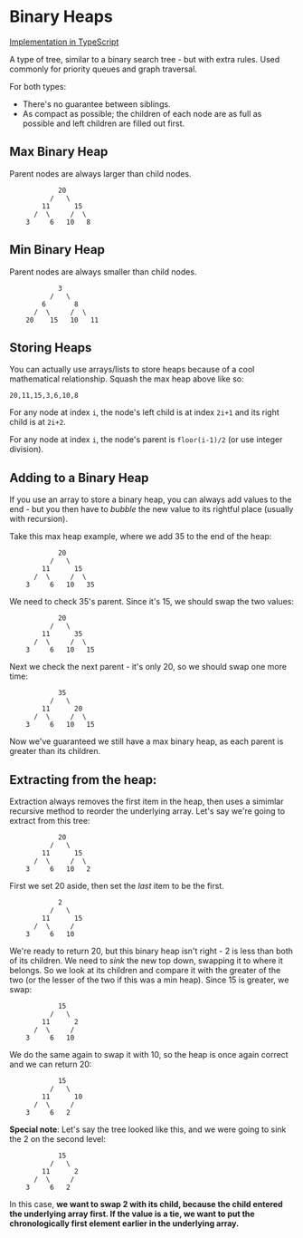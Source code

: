 # Binary Heaps

[Implementation in TypeScript](https://gist.github.com/KiaFarhang/c508051a910feb91191bd1f716af63fd)

A type of tree, similar to a binary search tree - but with extra rules. Used commonly for priority queues and graph traversal.

For both types:

- There's no guarantee between siblings.
- As compact as possible; the children of each node are as full as possible and left children are filled out first.

## Max Binary Heap

Parent nodes are always larger than child nodes.

```
            20
          /   \ 
        11      15
      /  \     /  \
    3     6   10   8
```

## Min Binary Heap

Parent nodes are always smaller than child nodes.

```
            3
          /   \ 
        6       8
      /  \     /  \
    20    15   10   11
```


## Storing Heaps

You can actually use arrays/lists to store heaps because of a cool mathematical relationship. Squash the max heap above like so:

```
20,11,15,3,6,10,8
```

For any node at index `i`, the node's left child is at index `2i+1` and its right child is at `2i+2`.

For any node at index `i`, the node's parent is `floor(i-1)/2` (or use integer division).

## Adding to a Binary Heap

If you use an array to store a binary heap, you can always add values to the end - but you then have to _bubble_ the new value to its rightful place (usually with recursion).

Take this max heap example, where we add 35 to the end of the heap:

```
            20
          /   \ 
        11      15
      /  \     /  \
    3     6   10   35
```

We need to check 35's parent. Since it's 15, we should swap the two values:

```
            20
          /   \ 
        11      35
      /  \     /  \
    3     6   10   15
```

Next we check the next parent - it's only 20, so we should swap one more time:

```
            35
          /   \ 
        11      20
      /  \     /  \
    3     6   10   15
```

Now we've guaranteed we still have a max binary heap, as each parent is greater than its children.

## Extracting from the heap:

Extraction always removes the first item in the heap, then uses a simimlar recursive method to reorder the underlying array. Let's say we're going to extract from this tree:

```
            20
          /   \ 
        11      15
      /  \     /  \
    3     6   10   2
```

First we set 20 aside, then set the _last_ item to be the first.

```
            2
          /   \ 
        11      15
      /  \     /  
    3     6   10 
```

We're ready to return 20, but this binary heap isn't right - 2 is less than both of its children. We need to _sink_ the new top down, swapping it to where it belongs. So we look at its children and compare it with the greater of the two (or the lesser of the two if this was a min heap). Since 15 is greater, we swap:

```
            15
          /   \ 
        11      2
      /  \     /  
    3     6   10 
```

We do the same again to swap it with 10, so the heap is once again correct and we can return 20:

```
            15
          /   \ 
        11      10
      /  \     /  
    3     6   2 
```

**Special note**: Let's say the tree looked like this, and we were going to sink the 2 on the second level:

```
            15
          /   \ 
        11      2
      /  \     /  
    3     6   2 
```

In this case, **we want to swap 2 with its child, because the child entered the underlying array first. If the value is a tie, we want to put the chronologically first element earlier in the underlying array.**

